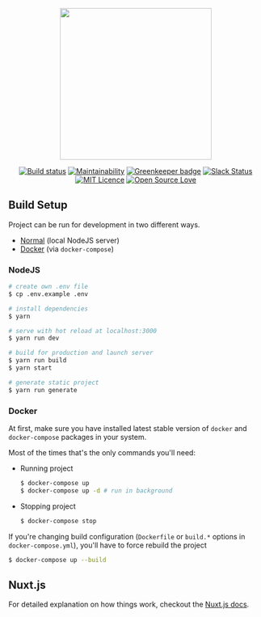 <p align="center">
  <img width="300" height="300" src="https://secure.gravatar.com/avatar/02af0b4745bcd6c6997955997639cb65.jpg?s=300&r=g&d=mm">
</p>

<p align="center">
  <a href="https://travis-ci.org/knit-pk/homepage-nuxtjs"><img src="https://travis-ci.org/knit-pk/homepage-nuxtjs.svg?branch=develop" alt="Build status"></a>
  <a href="https://codeclimate.com/github/knit-pk/homepage-nuxtjs/maintainability"><img src="https://api.codeclimate.com/v1/badges/d820268b393178d9e7eb/maintainability" alt="Maintainability"></a>
  <a href="https://greenkeeper.io/"><img src="https://badges.greenkeeper.io/knit-pk/homepage-nuxtjs.svg" alt="Greenkeeper badge"></a>
  <a href="https://knitwebdevpk.herokuapp.com"><img src="https://knitwebdevpk.herokuapp.com/badge.svg" alt="Slack Status"></a>
  <a href="https://opensource.org/licenses/mit-license.php"><img src="https://badges.frapsoft.com/os/mit/mit.svg?v=103" alt="MIT Licence"></a>
  <a href="https://github.com/ellerbrock/open-source-badges/"><img src="https://badges.frapsoft.com/os/v1/open-source.svg?v=103" alt="Open Source Love"></a>
</p>

## Build Setup
Project can be run for development in two different ways.
- [Normal](#nodejs) (local NodeJS server)
- [Docker](#docker) (via `docker-compose`)

### NodeJS
```bash
# create own .env file
$ cp .env.example .env

# install dependencies
$ yarn

# serve with hot reload at localhost:3000
$ yarn run dev

# build for production and launch server
$ yarn run build
$ yarn start

# generate static project
$ yarn run generate
```

### Docker
At first, make sure you have installed latest stable version of `docker` and `docker-compose` packages in your system.

Most of the times that's the only commands you'll need:

- Running project
  ```bash
  $ docker-compose up
  $ docker-compose up -d # run in background
  ```
- Stopping project
  ```bash
  $ docker-compose stop
  ```
If you're changing build configuration (`Dockerfile` or `build.*` options in `docker-compose.yml`), you'll have to force rebuild the project

  ```bash
  $ docker-compose up --build
  ```

## Nuxt.js

For detailed explanation on how things work, checkout the [Nuxt.js docs](https://github.com/nuxt/nuxt.js).
